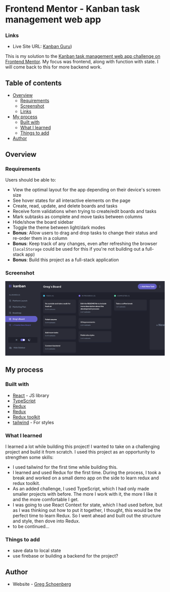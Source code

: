 # Frontend Mentor - Kanban task management web app 

### Links

- Live Site URL: [Kanban Guru](https://kanban-guru.netlify.app/))

This is my solution to the [Kanban task management web app challenge on Frontend Mentor](https://www.frontendmentor.io/challenges/kanban-task-management-web-app-wgQLt-HlbB). My focus was frontend, along with function with state. I will come back to this for more backend work.

## Table of contents

- [Overview](#overview)
  - [Requirements](#requirements)
  - [Screenshot](#screenshot)
  - [Links](#links)
- [My process](#my-process)
  - [Built with](#built-with)
  - [What I learned](#what-i-learned)
  - [Things to add](#things-to-add)
- [Author](#author)

## Overview

### Requirements

Users should be able to:

- View the optimal layout for the app depending on their device's screen size
- See hover states for all interactive elements on the page
- Create, read, update, and delete boards and tasks
- Receive form validations when trying to create/edit boards and tasks
- Mark subtasks as complete and move tasks between columns
- Hide/show the board sidebar
- Toggle the theme between light/dark modes
- **Bonus**: Allow users to drag and drop tasks to change their status and re-order them in a column
- **Bonus**: Keep track of any changes, even after refreshing the browser (`localStorage` could be used for this if you're not building out a full-stack app)
- **Bonus**: Build this project as a full-stack application

### Screenshot

![Dark Mode](./public/assets/kanbanguru-screenshot.png)

## My process

### Built with

- [React](https://reactjs.org/) - JS library
- [TypeScript](https://www.typescriptlang.org/)
- [Redux](https://redux-toolkit.js.org/)
- [Redux](https://redux.js.org/)
- [Redux toolkit](https://redux-toolkit.js.org/)
- [tailwind](https://tailwindcss.com/) - For styles


### What I learned

I learned a lot while building this project! I wanted to take on a challenging project and build it from scratch. I used this project as an opportunity to strengthen some skills:

- I used tailwind for the first time while building this.
- I learned and used Redux for the first time. During the process, I took a break and worked on a small demo app on the side to learn redux and redux toolkit.
- As an added challenge, I used TypeScript, which I had only made smaller projects with before. The more I work with it, the more I like it and the more comfortable I get.
- I was going to use React Context for state, which I had used before, but as I was thinking out how to put it together, I thought, this would be the perfect time to learn Redux. So I went ahead and built out the structure and style, then dove into Redux.
- to be continued...

### Things to add
- save data to local state
- use firebase or building a backend for the project?


## Author

- Website - [Greg Schoenberg](https://gregschoenberg.com)

